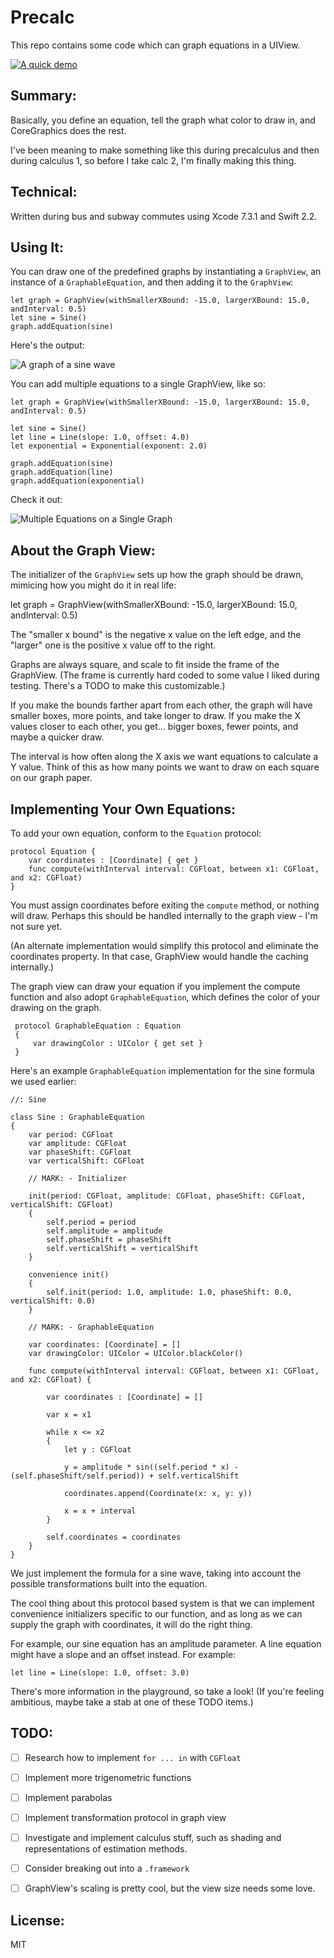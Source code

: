 # Precalc
This repo contains some code which can graph equations in a UIView.

[![A quick demo](./demo.png)](./demo.png)

Summary:
---

Basically, you define an equation, tell the graph what color to draw in, and CoreGraphics does the rest.

I've been meaning to make something like this during precalculus and then during calculus 1, so before I take calc 2, I'm finally making this thing.

Technical:
---

Written during bus and subway commutes using Xcode 7.3.1 and Swift 2.2.

Using It:
---

You can draw one of the predefined graphs by instantiating a `GraphView`, an instance of a `GraphableEquation`, and then adding it to the `GraphView`:

    let graph = GraphView(withSmallerXBound: -15.0, largerXBound: 15.0, andInterval: 0.5)
    let sine = Sine()
    graph.addEquation(sine)
    
Here's the output:

![A graph of a sine wave](./demosin.png)

You can add multiple equations to a single GraphView, like so:

    let graph = GraphView(withSmallerXBound: -15.0, largerXBound: 15.0, andInterval: 0.5)
    
    let sine = Sine()
    let line = Line(slope: 1.0, offset: 4.0)
    let exponential = Exponential(exponent: 2.0)
    
    graph.addEquation(sine)
    graph.addEquation(line)
    graph.addEquation(exponential)
    
    
Check it out:

![Multiple Equations on a Single Graph](./multiple.png)

About the Graph View:
---

The initializer of the `GraphView` sets up how the graph should be drawn, mimicing how you might do it in real life:

let graph = GraphView(withSmallerXBound: -15.0, largerXBound: 15.0, andInterval: 0.5)

The "smaller x bound" is the negative x value on the left edge, and the "larger" one is the positive x value off to the right.

Graphs are always square, and scale to fit inside the frame of the GraphView. (The frame is currently hard coded to some value I liked during testing. There's a TODO to make this customizable.)

If you make the bounds farther apart from each other, the graph will have smaller boxes, more points, and take longer to draw. If you make the X values closer to each other, you get... bigger boxes, fewer points, and maybe a quicker draw. 

The interval is how often along the X axis we want equations to calculate a Y value. Think of this as how many points we want to draw on each square on our graph paper.

Implementing Your Own Equations:
---

To add your own equation, conform to the `Equation` protocol:

    protocol Equation {
        var coordinates : [Coordinate] { get }
        func compute(withInterval interval: CGFloat, between x1: CGFloat, and x2: CGFloat)
    }
    
You must assign coordinates before exiting the `compute` method, or nothing will draw. Perhaps this should be handled internally to the graph view - I'm not sure yet. 

(An alternate implementation would simplify this protocol and eliminate the coordinates property. In that case, GraphView would handle the caching internally.)
    
The graph view can draw your equation if you implement the compute function and also adopt `GraphableEquation`, which defines the color of your drawing on the graph.

     protocol GraphableEquation : Equation
     {
         var drawingColor : UIColor { get set }
     }
     
Here's an example `GraphableEquation` implementation for the sine formula we used earlier:

````
//: Sine

class Sine : GraphableEquation
{
    var period: CGFloat
    var amplitude: CGFloat
    var phaseShift: CGFloat
    var verticalShift: CGFloat
    
    // MARK: - Initializer
    
    init(period: CGFloat, amplitude: CGFloat, phaseShift: CGFloat, verticalShift: CGFloat)
    {
        self.period = period
        self.amplitude = amplitude
        self.phaseShift = phaseShift
        self.verticalShift = verticalShift
    }
    
    convenience init()
    {
        self.init(period: 1.0, amplitude: 1.0, phaseShift: 0.0, verticalShift: 0.0)
    }
    
    // MARK: - GraphableEquation
    
    var coordinates: [Coordinate] = []
    var drawingColor: UIColor = UIColor.blackColor()
    
    func compute(withInterval interval: CGFloat, between x1: CGFloat, and x2: CGFloat) {
        
        var coordinates : [Coordinate] = []
        
        var x = x1
        
        while x <= x2
        {
            let y : CGFloat
            
            y = amplitude * sin((self.period * x) - (self.phaseShift/self.period)) + self.verticalShift
            
            coordinates.append(Coordinate(x: x, y: y))
            
            x = x + interval
        }
        
        self.coordinates = coordinates
    }
}

````

We just implement the formula for a sine wave, taking into account the possible transformations built into the equation.

The cool thing about this protocol based system is that we can implement convenience initializers specific to our function, and as long as we can supply the graph with coordinates, it will do the right thing. 

For example, our sine equation has an amplitude parameter. A line equation might have a slope and an offset instead. For example:

`let line = Line(slope: 1.0, offset: 3.0)`

There's more information in the playground, so take a look! (If you're feeling ambitious, maybe take a stab at one of these TODO items.)

TODO:
---

- [ ] Research how to implement `for ... in` with `CGFloat`
- [ ] Implement more trigenometric functions
- [ ] Implement parabolas
- [ ] Implement transformation protocol in graph view
- [ ] Investigate and implement calculus stuff, such as shading and representations of estimation methods. 
- [ ] Consider breaking out into a `.framework`
- [ ] GraphView's scaling is pretty cool, but the view size needs some love.


License:
---
MIT
